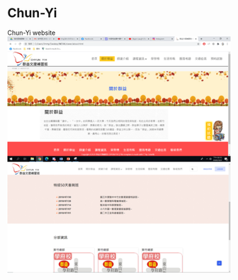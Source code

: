 # Chun-Yi
Chun-Yi website
 ![image](https://github.com/Jimmy0414/Chun-Yi/blob/main/群益.png)
 ![image](https://github.com/Jimmy0414/Chun-Yi/blob/main/群益_首頁.png)
